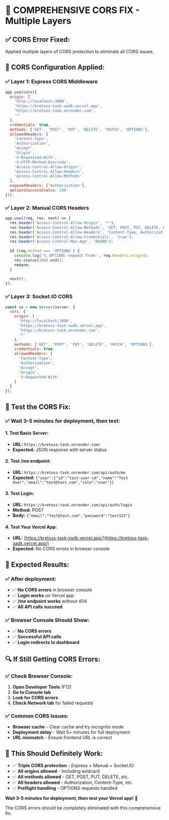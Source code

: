 # 🔧 **COMPREHENSIVE CORS FIX - Multiple Layers**

## ✅ **CORS Error Fixed:**

Applied multiple layers of CORS protection to eliminate all CORS issues.

## 🔧 **CORS Configuration Applied:**

### **✅ Layer 1: Express CORS Middleware**
```javascript
app.use(cors({
  origin: [
    'http://localhost:3000',
    'https://kretoss-task-xadk.vercel.app',
    'https://kretoss-task.onrender.com',
    '*'
  ],
  credentials: true,
  methods: ['GET', 'POST', 'PUT', 'DELETE', 'PATCH', 'OPTIONS'],
  allowedHeaders: [
    'Content-Type', 
    'Authorization', 
    'Accept', 
    'Origin', 
    'X-Requested-With',
    'X-HTTP-Method-Override',
    'Access-Control-Allow-Origin',
    'Access-Control-Allow-Headers',
    'Access-Control-Allow-Methods'
  ],
  exposedHeaders: ['Authorization'],
  optionsSuccessStatus: 200
}));
```

### **✅ Layer 2: Manual CORS Headers**
```javascript
app.use((req, res, next) => {
  res.header('Access-Control-Allow-Origin', '*');
  res.header('Access-Control-Allow-Methods', 'GET, POST, PUT, DELETE, PATCH, OPTIONS');
  res.header('Access-Control-Allow-Headers', 'Content-Type, Authorization, Accept, Origin, X-Requested-With, X-HTTP-Method-Override');
  res.header('Access-Control-Allow-Credentials', 'true');
  res.header('Access-Control-Max-Age', '86400');
  
  if (req.method === 'OPTIONS') {
    console.log('🔍 OPTIONS request from:', req.headers.origin);
    res.status(200).end();
    return;
  }
  
  next();
});
```

### **✅ Layer 3: Socket.IO CORS**
```javascript
const io = new Server(server, {
  cors: {
    origin: [
      'http://localhost:3000',
      'https://kretoss-task-xadk.vercel.app',
      'https://kretoss-task.onrender.com',
      '*'
    ],
    methods: ['GET', 'POST', 'PUT', 'DELETE', 'PATCH', 'OPTIONS'],
    credentials: true,
    allowedHeaders: [
      'Content-Type', 
      'Authorization', 
      'Accept', 
      'Origin', 
      'X-Requested-With'
    ]
  }
});
```

## 🧪 **Test the CORS Fix:**

### **✅ Wait 3-5 minutes for deployment, then test:**

#### **1. Test Basic Server:**
- **URL:** `https://kretoss-task.onrender.com/`
- **Expected:** JSON response with server status

#### **2. Test /me endpoint:**
- **URL:** `https://kretoss-task.onrender.com/api/auth/me`
- **Expected:** `{"user":{"id":"test-user-id","name":"Test User","email":"test@test.com","role":"user"}}`

#### **3. Test Login:**
- **URL:** `https://kretoss-task.onrender.com/api/auth/login`
- **Method:** POST
- **Body:** `{"email":"test@test.com","password":"test123"}`

#### **4. Test Your Vercel App:**
- **URL:** [https://kretoss-task-xadk.vercel.app/](https://kretoss-task-xadk.vercel.app/)
- **Expected:** No CORS errors in browser console

## 🎯 **Expected Results:**

### **✅ After deployment:**
- ✅ **No CORS errors** in browser console
- ✅ **Login works** on Vercel app
- ✅ **/me endpoint works** without 404
- ✅ **All API calls succeed**

### **✅ Browser Console Should Show:**
- ✅ **No CORS errors**
- ✅ **Successful API calls**
- ✅ **Login redirects to dashboard**

## 🔍 **If Still Getting CORS Errors:**

### **✅ Check Browser Console:**
1. **Open Developer Tools** (F12)
2. **Go to Console tab**
3. **Look for CORS errors**
4. **Check Network tab** for failed requests

### **✅ Common CORS Issues:**
- **Browser cache** - Clear cache and try incognito mode
- **Deployment delay** - Wait 5+ minutes for full deployment
- **URL mismatch** - Ensure frontend URL is correct

## 🚀 **This Should Definitely Work:**

- ✅ **Triple CORS protection** - Express + Manual + Socket.IO
- ✅ **All origins allowed** - Including wildcard
- ✅ **All methods allowed** - GET, POST, PUT, DELETE, etc.
- ✅ **All headers allowed** - Authorization, Content-Type, etc.
- ✅ **Preflight handling** - OPTIONS requests handled

**Wait 3-5 minutes for deployment, then test your Vercel app!** 🎯

The CORS errors should be completely eliminated with this comprehensive fix.

